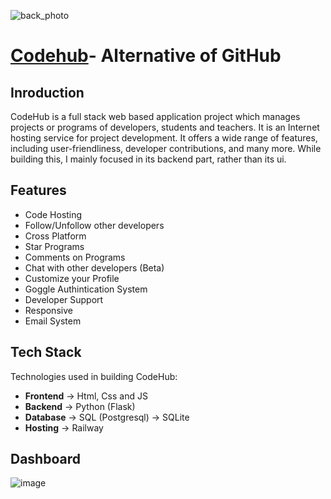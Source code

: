 ![back_photo](https://github.com/Kamalkoranga/CodeHub/assets/83089446/b13320d1-a380-4e5e-8b2a-eaae79ed54a5)

# [Codehub](https://codehub.gq)- Alternative of GitHub

## Inroduction
CodeHub is a full stack web based application project which manages projects or programs of developers, students and teachers. It is an Internet hosting service for project development. It offers a wide range of features, including user-friendliness, developer contributions, and many more. While building this, I mainly focused in its backend part, rather than its ui.

## Features
- Code Hosting
- Follow/Unfollow other developers
- Cross Platform
- Star Programs
- Comments on Programs
- Chat with other developers (Beta)
- Customize your Profile
- Goggle Authintication System
- Developer Support
- Responsive
- Email System

## Tech Stack
Technologies used in building CodeHub:

- **Frontend** -> Html, Css and JS
- **Backend** -> Python (Flask)
- **Database** -> SQL (Postgresql) -> SQLite
- **Hosting** -> Railway

## Dashboard
![image](https://github.com/Kamalkoranga/CodeHub/assets/83089446/45cb6b24-156d-41ab-b996-745c59282baa)
